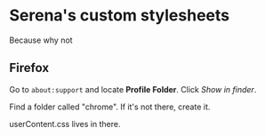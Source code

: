# Serena's custom stylesheets

Because why not

## Firefox

Go to `about:support` and locate **Profile Folder**. Click _Show in finder_.

Find a folder called "chrome". If it's not there, create it.

userContent.css lives in there.
